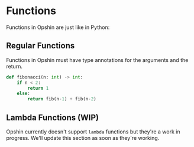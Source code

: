 # Functions

Functions in Opshin are just like in Python:

## Regular Functions

Functions in Opshin must have type annotations for the arguments and the return.

```python
def fibonacci(n: int) -> int:
    if n < 2:
        return 1
    else:
        return fib(n-1) + fib(n-2)
```

## Lambda Functions (WIP)

Opshin currently doesn't support `lambda` functions but they're a work in progress.
We'll update this section as soon as they're working.
